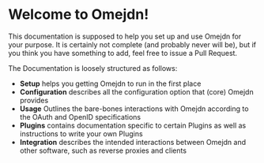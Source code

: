 # Welcome to Omejdn!

This documentation is supposed to help you set up and use Omejdn for your purpose.
It is certainly not complete (and probably never will be),
but if you think you have something to add, feel free to issue a Pull Request.

The Documentation is loosely structured as follows:

* **Setup** helps you getting Omejdn to run in the first place
* **Configuration** describes all the configuration option that (core) Omejdn provides
* **Usage** Outlines the bare-bones interactions with Omejdn according to the OAuth and OpenID specifications
* **Plugins** contains documentation specific to certain Plugins as well as instructions to write your own Plugins
* **Integration** describes the intended interactions between Omejdn and other software, such as reverse proxies and clients
